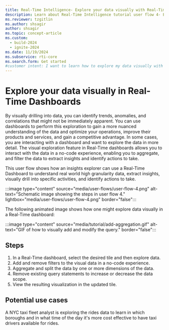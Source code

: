 ```yaml
---
title: Real-Time Intelligence- Explore your data visually with Real-Time Dashboards
description: Learn about Real-Time Intelligence tutorial user flow 4- Explore your data visually in Real-Time Dashboards in Microsoft Fabric.
ms.reviewer: tzgitlin
ms.author: shsagir
author: shsagir
ms.topic: concept-article
ms.custom:
  - build-2024
  - ignite-2024
ms.date: 11/19/2024
ms.subservice: rti-core
ms.search.form: Get started
#customer intent: I want to learn how to explore my data visually with Real-Time Dashboards in Real-Time Intelligence.
---
```

# Explore your data visually in Real-Time Dashboards

By visually drilling into data, you can identify trends, anomalies, and correlations that might not be immediately apparent. You can use dashboards to perform this exploration to gain a more nuanced understanding of the data and optimize your operations, improve their products and services, and gain a competitive advantage. In some cases, you are interacting with a dashboard and want to explore the data in more detail. The visual exploration feature in Real-Time dashboards allows you to interact with the data in a no-code experience, enabling you to aggregate, and filter the data to extract insights and identify actions to take.

This user flow shows how an insights explorer can use a Real-Time Dashboard to understand real world high granularity data, extract insights, visually drill into specific activities, and identify actions to take.

:::image type="content" source="media/user-flows/user-flow-4.png" alt-text="Schematic image showing the steps in user flow 4." lightbox="media/user-flows/user-flow-4.png" border="false":::

The following animated image shows how one might explore data visually in a Real-Time dashboard:

:::image type="content" source="media/tutorial/add-aggregation.gif" alt-text="GIF of how to visually add and modify the query." border="false":::

## Steps

1. In a Real-Time dashboard, select the desired tile and then explore data.
1. Add and remove filters to the visual data in a no-code experience.
1. Aggregate and split the data by one or more dimensions of the data.
1. Remove existing query statements to increase or decrease the data scope.
1. View the resulting visualization in the updated tile.

## Potential use cases

A NYC taxi fleet analyst is exploring the rides data to learn in which boroughs and in what time of the day it's more cost effective to have taxi drivers available for rides.
